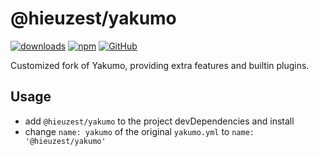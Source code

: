 # @hieuzest/yakumo

[![downloads](https://img.shields.io/npm/dm/yakumo-ls?style=flat-square)](https://www.npmjs.com/package/@hieuzest/yakumo)
[![npm](https://img.shields.io/npm/v/yakumo-ls?style=flat-square)](https://www.npmjs.com/package/@hieuzest/yakumo)
[![GitHub](https://img.shields.io/github/license/Hieuzest/yakumo?style=flat-square)](https://github.com/Hieuzest/yakumo/blob/master/LICENSE)

Customized fork of Yakumo, providing extra features and builtin plugins.

## Usage

- add `@hieuzest/yakumo` to the project devDependencies and install
- change `name: yakumo` of the original `yakumo.yml` to `name: '@hieuzest/yakumo'`
